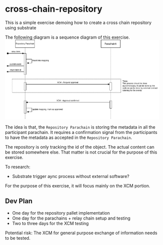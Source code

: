 # cross-chain-repository
This is a simple exercise demoing how to create a cross chain repository using substrate

The following diagram is a sequence diagram of this exercise.
![Overall Sequence Diagram](./docs/CrossChainRepository.drawio.png)

The idea is that, the `Repository Parachain` is storing the metadata in all the 
participant parachain. It requires a confirmation signal from the participants 
to have the metadata as accepted in the `Repository Parachain`.

The repository is only tracking the id of the object. The actual content can be 
stored somewhere else. That matter is not crucial for the purpose of this exercise.

To research:
- Substrate trigger aync process without external software?

For the purpose of this exercise, it will focus mainly on the XCM portion.

## Dev Plan
- One day for the repository pallet implementation
- One day for the parachains + relay chain setup and testing
- Two to three days for the XCM testing

Potential risk: The XCM for general purpose exchange of information needs to be 
tested.